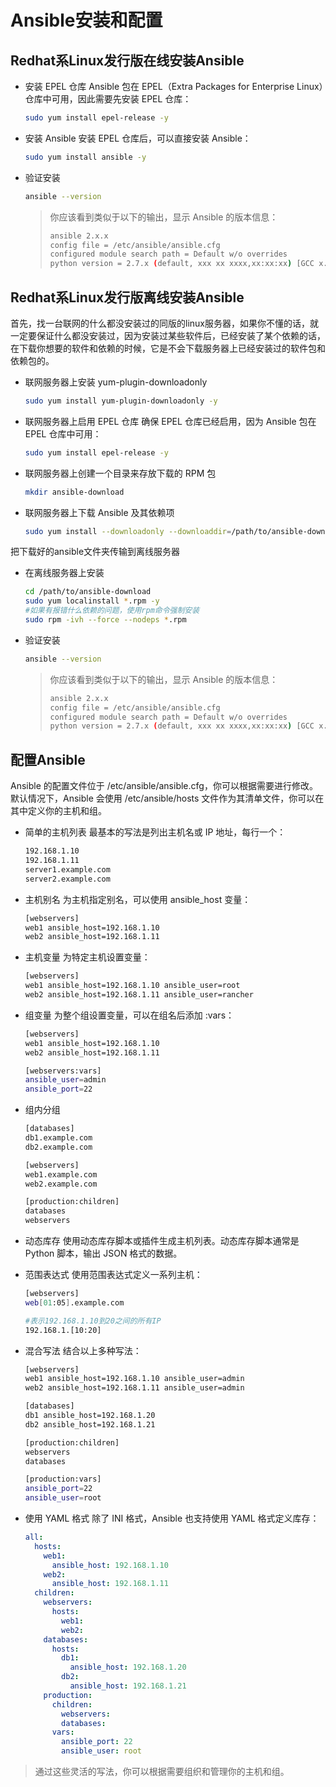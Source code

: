 # Ansible安装和配置

## Redhat系Linux发行版在线安装Ansible

- 安装 EPEL 仓库
  Ansible 包在 EPEL（Extra Packages for Enterprise Linux）仓库中可用，因此需要先安装 EPEL 仓库：

  ```bash
  sudo yum install epel-release -y
  ```

- 安装 Ansible
  安装 EPEL 仓库后，可以直接安装 Ansible：

  ```bash
  sudo yum install ansible -y
  ```

- 验证安装

  ```bash
  ansible --version
  ```
  
  > 你应该看到类似于以下的输出，显示 Ansible 的版本信息：
  >
  > ```bash
  > ansible 2.x.x
  > config file = /etc/ansible/ansible.cfg
  > configured module search path = Default w/o overrides
  > python version = 2.7.x (default, xxx xx xxxx,xx:xx:xx) [GCC x.x.x xxxxxxxxxx]

## Redhat系Linux发行版离线安装Ansible

首先，找一台联网的什么都没安装过的同版的linux服务器，如果你不懂的话，就一定要保证什么都没安装过，因为安装过某些软件后，已经安装了某个依赖的话，在下载你想要的软件和依赖的时候，它是不会下载服务器上已经安装过的软件包和依赖包的。

- 联网服务器上安装 yum-plugin-downloadonly

  ```bash
  sudo yum install yum-plugin-downloadonly -y
- 联网服务器上启用 EPEL 仓库
  确保 EPEL 仓库已经启用，因为 Ansible 包在 EPEL 仓库中可用：

  ```bash
  sudo yum install epel-release -y
- 联网服务器上创建一个目录来存放下载的 RPM 包

  ```bash
  mkdir ansible-download
- 联网服务器上下载 Ansible 及其依赖项

  ```bash
  sudo yum install --downloadonly --downloaddir=/path/to/ansible-download ansible

把下载好的ansible文件夹传输到离线服务器

- 在离线服务器上安装

  ```bash
  cd /path/to/ansible-download
  sudo yum localinstall *.rpm -y
  #如果有报错什么依赖的问题，使用rpm命令强制安装
  sudo rpm -ivh --force --nodeps *.rpm
- 验证安装

  ```bash
  ansible --version
  ```
  
  > 你应该看到类似于以下的输出，显示 Ansible 的版本信息：
  >
  > ```bash
  > ansible 2.x.x
  > config file = /etc/ansible/ansible.cfg
  > configured module search path = Default w/o overrides
  > python version = 2.7.x (default, xxx xx xxxx,xx:xx:xx) [GCC x.x.x xxxxxxxxxx]

## 配置Ansible

Ansible 的配置文件位于 /etc/ansible/ansible.cfg，你可以根据需要进行修改。默认情况下，Ansible 会使用 /etc/ansible/hosts 文件作为其清单文件，你可以在其中定义你的主机和组。

- 简单的主机列表
  最基本的写法是列出主机名或 IP 地址，每行一个：

  ```bash
  192.168.1.10
  192.168.1.11
  server1.example.com
  server2.example.com
- 主机别名
  为主机指定别名，可以使用 ansible_host 变量：

  ```bash
  [webservers]
  web1 ansible_host=192.168.1.10
  web2 ansible_host=192.168.1.11
- 主机变量
  为特定主机设置变量：

  ```bash
  [webservers]
  web1 ansible_host=192.168.1.10 ansible_user=root
  web2 ansible_host=192.168.1.11 ansible_user=rancher
- 组变量
  为整个组设置变量，可以在组名后添加 :vars：

  ```bash
  [webservers]
  web1 ansible_host=192.168.1.10
  web2 ansible_host=192.168.1.11
  
  [webservers:vars]
  ansible_user=admin
  ansible_port=22
- 组内分组

  ```bash
  [databases]
  db1.example.com
  db2.example.com
  
  [webservers]
  web1.example.com
  web2.example.com
  
  [production:children]
  databases
  webservers
- 动态库存
使用动态库存脚本或插件生成主机列表。动态库存脚本通常是 Python 脚本，输出 JSON 格式的数据。
- 范围表达式
  使用范围表达式定义一系列主机：

  ```bash
  [webservers]
  web[01:05].example.com
  
  #表示192.168.1.10到20之间的所有IP
  192.168.1.[10:20]
- 混合写法
  结合以上多种写法：

  ```bash
  [webservers]
  web1 ansible_host=192.168.1.10 ansible_user=admin
  web2 ansible_host=192.168.1.11 ansible_user=admin
  
  [databases]
  db1 ansible_host=192.168.1.20
  db2 ansible_host=192.168.1.21
  
  [production:children]
  webservers
  databases
  
  [production:vars]
  ansible_port=22
  ansible_user=root
- 使用 YAML 格式
  除了 INI 格式，Ansible 也支持使用 YAML 格式定义库存：

  ```YAML
  all:
    hosts:
      web1:
        ansible_host: 192.168.1.10
      web2:
        ansible_host: 192.168.1.11
    children:
      webservers:
        hosts:
          web1:
          web2:
      databases:
        hosts:
          db1:
            ansible_host: 192.168.1.20
          db2:
            ansible_host: 192.168.1.21
      production:
        children:
          webservers:
          databases:
        vars:
          ansible_port: 22
          ansible_user: root

>通过这些灵活的写法，你可以根据需要组织和管理你的主机和组。
